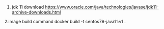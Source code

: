 1. jdk 11 download
https://www.oracle.com/java/technologies/javase/jdk11-archive-downloads.html

2.image build command
docker build -t centos79-java11:v1 .